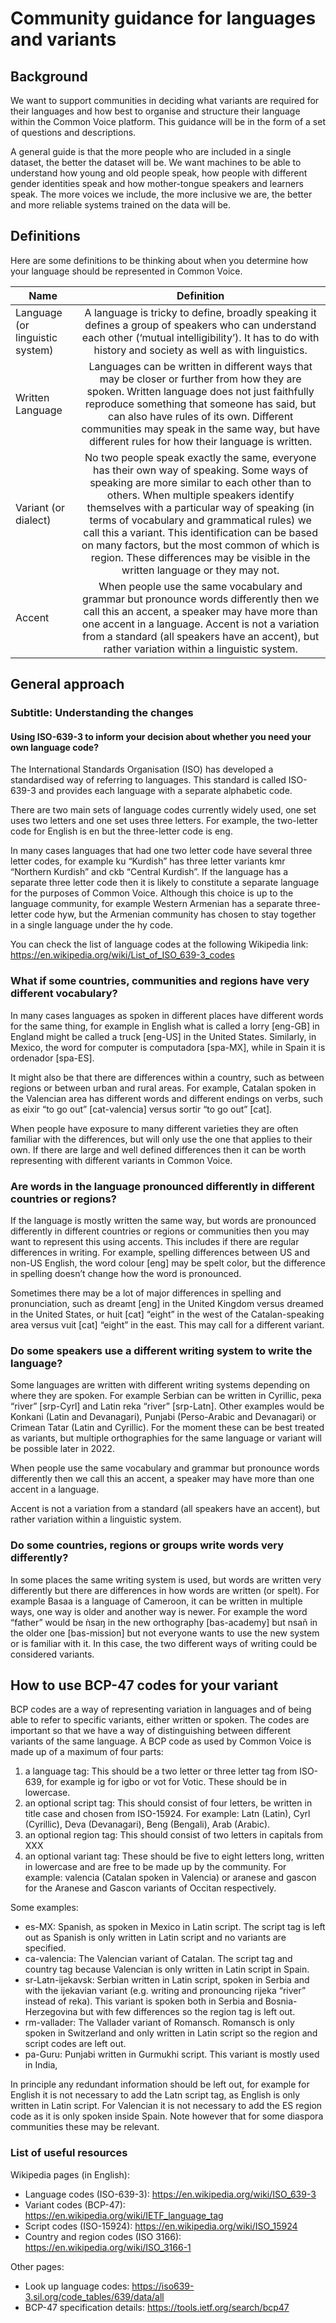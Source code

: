 # Community guidance for languages and variants

## Background

We want to support communities in deciding what variants are required for their languages and how best to organise and structure their language within the Common Voice platform. This guidance will be in the form of a set of questions and descriptions.

A general guide is that the more people who are included in a single dataset, the better the dataset will be. We want machines to be able to understand how young and old people speak, how people with different gender identities speak and how mother-tongue speakers and learners speak. The more voices we include, the more inclusive we are, the better and more reliable systems trained on the data will be.

## Definitions 

Here are some definitions to be thinking about when you determine how your language should be represented in Common Voice.


| Name   |      Definition   |  
|----------|:-------------:|
| Language (or linguistic system) |  A language is tricky to define, broadly speaking it defines a group of speakers who can understand each other (‘mutual intelligibility’). It has to do with history and society as well as with linguistics. | 
| Written Language |   Languages can be written in different ways that may be closer or further from how they are spoken.  Written language does not just faithfully reproduce something that someone has said, but can also have rules of its own. Different communities may speak in the same way, but have different rules for how their language is written.| 
| Variant (or dialect) | No two people speak exactly the same, everyone has their own way of speaking. Some ways of speaking are more similar to each other than to others. When multiple speakers identify themselves with a particular way of speaking (in terms of vocabulary and grammatical rules) we call this a variant. This identification can be based on many factors, but the most common of which is region. These differences may be visible in the written language or they may not.| 
| Accent | When people use the same vocabulary and grammar but pronounce words differently then we call this an accent, a speaker may have more than one accent in a language. Accent is not a variation from a standard (all speakers have an accent), but rather variation within a linguistic system.| 


## General approach 

### Subtitle: Understanding the changes 

#### Using  ISO-639-3 to inform your decision about whether you need your own language code?

The International Standards Organisation (ISO) has developed a standardised way of referring to languages. This standard is called ISO-639-3 and provides each language with a separate alphabetic code.

There are two main sets of language codes currently widely used, one set uses two letters and one set uses three letters. For example, the two-letter code for English is en but the three-letter code is eng.

In many cases languages that had one two letter code have several three letter codes, for example ku “Kurdish” has three letter variants kmr “Northern Kurdish” and ckb “Central Kurdish”. If the language has a separate three letter code then it is likely to constitute a separate language for the purposes of Common Voice. Although this choice is up to the language community, for example Western Armenian has a separate three-letter code hyw, but the Armenian community has chosen to stay together in a single language under the hy code.

You can check the list of language codes at the following Wikipedia link:
https://en.wikipedia.org/wiki/List_of_ISO_639-3_codes

### What if some  countries, communities and regions have very different vocabulary?

In many cases languages as spoken in different places have different words for the same thing, for example in English what is called a lorry [eng-GB] in England might be called a truck [eng-US] in the United States. Similarly, in Mexico, the word for computer is computadora [spa-MX], while in Spain it is ordenador [spa-ES]. 

It might also be that there are differences within a country, such as between regions or between urban and rural areas. For example, Catalan spoken in the Valencian area has different words and different endings on verbs, such as eixir “to go out” [cat-valencia] versus sortir “to go out” [cat].

When people have exposure to many different varieties they are often familiar with the differences, but will only use the one that applies to their own. If there are large and well defined differences then it can be worth representing with different variants in Common Voice. 

### Are words in the language pronounced differently in different countries or regions?

If the language is mostly written the same way, but words are pronounced differently in different countries or regions or communities then you may want to represent this using accents. This includes if there are regular differences in writing. For example, spelling differences between US and non-US English, the word colour [eng] may be spelt color, but the difference in spelling doesn’t change how the word is pronounced. 

Sometimes there may be a lot of major differences in spelling and pronunciation, such as dreamt [eng] in the United Kingdom versus dreamed in the United States, or huit [cat] “eight” in the west of the Catalan-speaking area versus vuit [cat] “eight” in the east. This may call for a different variant.

### Do some speakers use a different writing system to write the language?

Some languages are written with different writing systems depending on where they are spoken. For example Serbian can be written in Cyrillic, река “river” [srp-Cyrl] and Latin reka “river” [srp-Latn]. Other examples would be Konkani (Latin and Devanagari), Punjabi (Perso-Arabic and Devanagari) or Crimean Tatar (Latin and Cyrillic). For the moment these can be best treated as variants, but multiple orthographies for the same language or variant will be possible later in 2022.

When people use the same vocabulary and grammar but pronounce words differently then we call this an accent, a speaker may have more than one accent in a language. 

Accent is not a variation from a standard (all speakers have an accent), but rather variation within a linguistic system.

### Do some countries, regions or groups write words very differently?

In some places the same writing system is used, but words are written very differently but there are differences in how words are written (or spelt). For example Basaa is a language of Cameroon, it can be written in multiple ways, one way is older and another way is newer. For example the word “father” would be ǹsaŋ in the new orthography [bas-academy] but nsañ in the older one [bas-mission] but not everyone wants to use the new system or is familiar with it. In this case, the two different ways of writing could be considered variants. 

## How to use BCP-47 codes for your variant

BCP codes are a way of representing variation in languages and of being able to refer to specific variants, either written or spoken. The codes are important so that we have a way of distinguishing between different variants of the same language. A BCP code as used by Common Voice is made up of a maximum of four parts:

1. a language tag: This should be a two letter or three letter tag from ISO-639, for example ig for igbo or vot for Votic. These should be in lowercase.
2. an optional script tag: This should consist of four letters, be written in title case and chosen from ISO-15924. For example: Latn (Latin), Cyrl (Cyrillic), Deva (Devanagari), Beng (Bengali), Arab (Arabic).
3. an optional region tag: This should consist of two letters in capitals from XXX
4. an optional variant tag: These should be five to eight letters long, written in lowercase and are free to be made up by the community. For example: valencia (Catalan spoken in Valencia) or aranese and gascon for the Aranese and Gascon variants of Occitan respectively.

Some examples:

- es-MX: Spanish, as spoken in Mexico in Latin script. The script tag is left out as Spanish is only written in Latin script and no variants are specified.
- ca-valencia: The Valencian variant of Catalan. The script tag and country tag because Valencian is only written in Latin script in Spain.
- sr-Latn-ijekavsk: Serbian written in Latin script, spoken in Serbia and with the ijekavian variant (e.g. writing and pronouncing rijeka “river” instead of reka). This variant is spoken both in Serbia and Bosnia-Herzegovina but with few differences so the region tag is left out.
- rm-vallader: The Vallader variant of Romansch. Romansch is only spoken in Switzerland and only written in Latin script so the region and script codes are left out.
- pa-Guru: Punjabi written in Gurmukhi script. This variant is mostly used in India,  

In principle any redundant information should be left out, for example for English it is not necessary to add the Latn script tag, as English is only written in Latin script. For Valencian it is not necessary to add the ES region code as it is only spoken inside Spain. Note however that for some diaspora communities these may be relevant.

### List of useful resources

Wikipedia pages (in English):
- Language codes (ISO-639-3): https://en.wikipedia.org/wiki/ISO_639-3 
- Variant codes (BCP-47): https://en.wikipedia.org/wiki/IETF_language_tag
- Script codes (ISO-15924): https://en.wikipedia.org/wiki/ISO_15924
- Country and region codes (ISO 3166): https://en.wikipedia.org/wiki/ISO_3166-1

Other pages:
- Look up language codes: https://iso639-3.sil.org/code_tables/639/data/all
- BCP-47 specification details: https://tools.ietf.org/search/bcp47 

